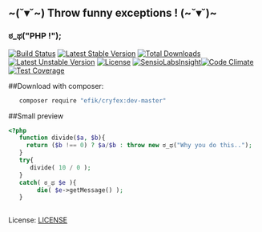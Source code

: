 ## ~(˘▾˘~) Throw funny exceptions ! (~˘▾˘)~

###  ಠ_ಥ("PHP !");

[![Build Status](https://travis-ci.org/efik/cryfex.svg?branch=master)](https://travis-ci.org/efik/cryfex) [![Latest Stable Version](https://poser.pugx.org/efik/cryfex/v/stable)](https://packagist.org/packages/efik/cryfex) [![Total Downloads](https://poser.pugx.org/efik/cryfex/downloads)](https://packagist.org/packages/efik/cryfex) [![Latest Unstable Version](https://poser.pugx.org/efik/cryfex/v/unstable)](https://packagist.org/packages/efik/cryfex) [![License](https://poser.pugx.org/efik/cryfex/license)](https://packagist.org/packages/efik/cryfex) [![SensioLabsInsight](https://insight.sensiolabs.com/projects/bf3a8366-d6f9-40ed-ae10-e838cc9c32ec/mini.png)](https://insight.sensiolabs.com/projects/bf3a8366-d6f9-40ed-ae10-e838cc9c32ec)[![Code Climate](https://codeclimate.com/github/efik/cryfex/badges/gpa.svg)](https://codeclimate.com/github/efik/cryfex)[![Test Coverage](https://codeclimate.com/github/efik/cryfex/badges/coverage.svg)](https://codeclimate.com/github/efik/cryfex/coverage)

##Download with composer:
```sh
   composer require "efik/cryfex:dev-master"
```

##Small preview
```php
<?php
   function divide($a, $b){
     return ($b !== 0) ? $a/$b : throw new ಠ_ಥ("Why you do this..");
   }
   try{
      divide( 10 / 0 ); 
   }
   catch( ಠ_ಥ $e ){
        die( $e->getMessage() ); 
   }
  
```

License: [LICENSE](https://github.com/efik/cryfex/blob/master/LICENSE)

